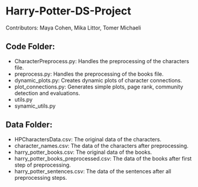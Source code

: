 # Harry-Potter-DS-Project
Contributors: Maya Cohen, Mika Littor, Tomer Michaeli

## Code Folder:
- CharacterPreprocess.py: Handles the preprocessing of the characters file.
- preprocess.py: Handles the preprocessing of the books file.
- dynamic_plots.py: Creates dynamic plots of character connections.
- plot_connections.py: Generates simple plots, page rank, community detection and evaluations.
- utils.py
- synamic_utils.py

## Data Folder:
- HPCharactersData.csv: The original data of the characters. 
- character_names.csv: The data of the characters after preprocessing.
- harry_potter_books.csv: The original data of the books.
- harry_potter_books_preprocessed.csv: The data of the books after first step of preprocessing.
- harry_potter_sentences.csv: The data of the sentences after all preprocessing steps.


